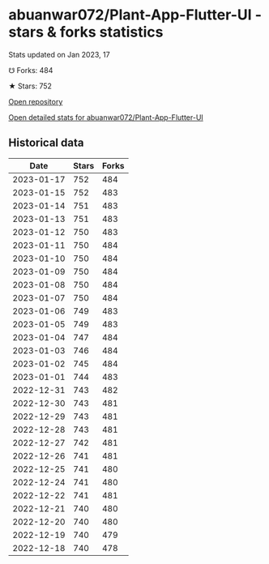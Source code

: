 # abuanwar072/Plant-App-Flutter-UI - stars & forks statistics

Stats updated on Jan 2023, 17

☋ Forks: 484

★ Stars: 752

[Open repository](https://github.com/abuanwar072/Plant-App-Flutter-UI)

[Open detailed stats for abuanwar072/Plant-App-Flutter-UI](https://reviewgithub.com/rep/abuanwar072/Plant-App-Flutter-UI)

## Historical data
| Date | Stars | Forks |
|------|-------|-------|
| 2023-01-17 | 752 | 484 | 
| 2023-01-15 | 752 | 483 | 
| 2023-01-14 | 751 | 483 | 
| 2023-01-13 | 751 | 483 | 
| 2023-01-12 | 750 | 483 | 
| 2023-01-11 | 750 | 484 | 
| 2023-01-10 | 750 | 484 | 
| 2023-01-09 | 750 | 484 | 
| 2023-01-08 | 750 | 484 | 
| 2023-01-07 | 750 | 484 | 
| 2023-01-06 | 749 | 483 | 
| 2023-01-05 | 749 | 483 | 
| 2023-01-04 | 747 | 484 | 
| 2023-01-03 | 746 | 484 | 
| 2023-01-02 | 745 | 484 | 
| 2023-01-01 | 744 | 483 | 
| 2022-12-31 | 743 | 482 | 
| 2022-12-30 | 743 | 481 | 
| 2022-12-29 | 743 | 481 | 
| 2022-12-28 | 743 | 481 | 
| 2022-12-27 | 742 | 481 | 
| 2022-12-26 | 741 | 481 | 
| 2022-12-25 | 741 | 480 | 
| 2022-12-24 | 741 | 480 | 
| 2022-12-22 | 741 | 481 | 
| 2022-12-21 | 740 | 480 | 
| 2022-12-20 | 740 | 480 | 
| 2022-12-19 | 740 | 479 | 
| 2022-12-18 | 740 | 478 | 

